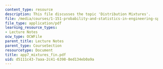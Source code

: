 ```yaml
---
content_type: resource
description: This file discusses the topic 'Distribution Mixtures'.
file: /media/courses/1-151-probability-and-statistics-in-engineering-spring-2005/d5111c437aaa2c4163988ed134eb0a9a_app7_mixtures_fin.pdf
file_type: application/pdf
learning_resource_types:
- Lecture Notes
ocw_type: OCWFile
parent_title: Lecture Notes
parent_type: CourseSection
resourcetype: Document
title: app7_mixtures_fin.pdf
uid: d5111c43-7aaa-2c41-6398-8ed134eb0a9a
---
```


